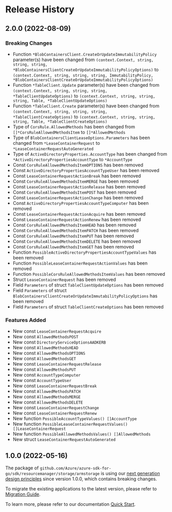 # Release History

## 2.0.0 (2022-08-09)
### Breaking Changes

- Function `*BlobContainersClient.CreateOrUpdateImmutabilityPolicy` parameter(s) have been changed from `(context.Context, string, string, string, *BlobContainersClientCreateOrUpdateImmutabilityPolicyOptions)` to `(context.Context, string, string, string, ImmutabilityPolicy, *BlobContainersClientCreateOrUpdateImmutabilityPolicyOptions)`
- Function `*TableClient.Update` parameter(s) have been changed from `(context.Context, string, string, string, *TableClientUpdateOptions)` to `(context.Context, string, string, string, Table, *TableClientUpdateOptions)`
- Function `*TableClient.Create` parameter(s) have been changed from `(context.Context, string, string, string, *TableClientCreateOptions)` to `(context.Context, string, string, string, Table, *TableClientCreateOptions)`
- Type of `CorsRule.AllowedMethods` has been changed from `[]*CorsRuleAllowedMethodsItem` to `[]*AllowedMethods`
- Type of `BlobContainersClientLeaseOptions.Parameters` has been changed from `*LeaseContainerRequest` to `*LeaseContainerRequestAutoGenerated`
- Type of `ActiveDirectoryProperties.AccountType` has been changed from `*ActiveDirectoryPropertiesAccountType` to `*AccountType`
- Const `CorsRuleAllowedMethodsItemOPTIONS` has been removed
- Const `ActiveDirectoryPropertiesAccountTypeUser` has been removed
- Const `LeaseContainerRequestActionBreak` has been removed
- Const `CorsRuleAllowedMethodsItemMERGE` has been removed
- Const `LeaseContainerRequestActionRelease` has been removed
- Const `CorsRuleAllowedMethodsItemPOST` has been removed
- Const `LeaseContainerRequestActionChange` has been removed
- Const `ActiveDirectoryPropertiesAccountTypeComputer` has been removed
- Const `LeaseContainerRequestActionAcquire` has been removed
- Const `LeaseContainerRequestActionRenew` has been removed
- Const `CorsRuleAllowedMethodsItemHEAD` has been removed
- Const `CorsRuleAllowedMethodsItemPATCH` has been removed
- Const `CorsRuleAllowedMethodsItemPUT` has been removed
- Const `CorsRuleAllowedMethodsItemDELETE` has been removed
- Const `CorsRuleAllowedMethodsItemGET` has been removed
- Function `PossibleActiveDirectoryPropertiesAccountTypeValues` has been removed
- Function `PossibleLeaseContainerRequestActionValues` has been removed
- Function `PossibleCorsRuleAllowedMethodsItemValues` has been removed
- Struct `LeaseContainerRequest` has been removed
- Field `Parameters` of struct `TableClientUpdateOptions` has been removed
- Field `Parameters` of struct `BlobContainersClientCreateOrUpdateImmutabilityPolicyOptions` has been removed
- Field `Parameters` of struct `TableClientCreateOptions` has been removed

### Features Added

- New const `LeaseContainerRequestAcquire`
- New const `AllowedMethodsPOST`
- New const `DirectoryServiceOptionsAADKERB`
- New const `AllowedMethodsHEAD`
- New const `AllowedMethodsOPTIONS`
- New const `AllowedMethodsGET`
- New const `LeaseContainerRequestRelease`
- New const `AllowedMethodsPUT`
- New const `AccountTypeComputer`
- New const `AccountTypeUser`
- New const `LeaseContainerRequestBreak`
- New const `AllowedMethodsPATCH`
- New const `AllowedMethodsMERGE`
- New const `AllowedMethodsDELETE`
- New const `LeaseContainerRequestChange`
- New const `LeaseContainerRequestRenew`
- New function `PossibleAccountTypeValues() []AccountType`
- New function `PossibleLeaseContainerRequestValues() []LeaseContainerRequest`
- New function `PossibleAllowedMethodsValues() []AllowedMethods`
- New struct `LeaseContainerRequestAutoGenerated`


## 1.0.0 (2022-05-16)

The package of `github.com/Azure/azure-sdk-for-go/sdk/resourcemanager/storage/armstorage` is using our [next generation design principles](https://azure.github.io/azure-sdk/general_introduction.html) since version 1.0.0, which contains breaking changes.

To migrate the existing applications to the latest version, please refer to [Migration Guide](https://aka.ms/azsdk/go/mgmt/migration).

To learn more, please refer to our documentation [Quick Start](https://aka.ms/azsdk/go/mgmt).